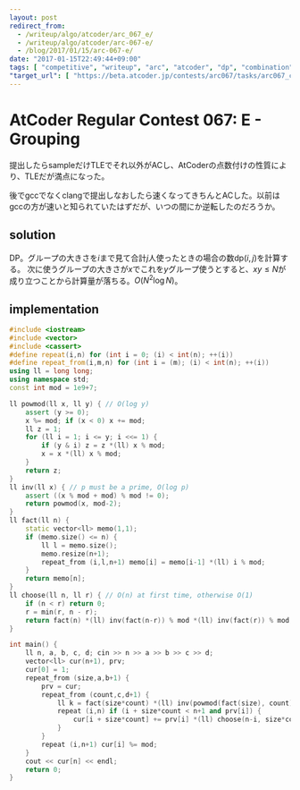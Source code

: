 ```yaml
---
layout: post
redirect_from:
  - /writeup/algo/atcoder/arc_067_e/
  - /writeup/algo/atcoder/arc-067-e/
  - /blog/2017/01/15/arc-067-e/
date: "2017-01-15T22:49:44+09:00"
tags: [ "competitive", "writeup", "arc", "atcoder", "dp", "combination" ]
"target_url": [ "https://beta.atcoder.jp/contests/arc067/tasks/arc067_c" ]
---
```


# AtCoder Regular Contest 067: E - Grouping

提出したらsampleだけTLEでそれ以外がACし、AtCoderの点数付けの性質により、TLEだが満点になった。

後でgccでなくclangで提出しなおしたら速くなってきちんとACした。以前はgccの方が速いと知られていたはずだが、いつの間にか逆転したのだろうか。

## solution

DP。グループの大きさを$i$まで見て合計$j$人使ったときの場合の数$\mathrm{dp}(i,j)$を計算する。
次に使うグループの大きさが$x$でこれを$y$グループ使うとすると、$xy \le N$が成り立つことから計算量が落ちる。$O(N^2\log N)$。

## implementation

``` c++
#include <iostream>
#include <vector>
#include <cassert>
#define repeat(i,n) for (int i = 0; (i) < int(n); ++(i))
#define repeat_from(i,m,n) for (int i = (m); (i) < int(n); ++(i))
using ll = long long;
using namespace std;
const int mod = 1e9+7;

ll powmod(ll x, ll y) { // O(log y)
    assert (y >= 0);
    x %= mod; if (x < 0) x += mod;
    ll z = 1;
    for (ll i = 1; i <= y; i <<= 1) {
        if (y & i) z = z *(ll) x % mod;
        x = x *(ll) x % mod;
    }
    return z;
}
ll inv(ll x) { // p must be a prime, O(log p)
    assert ((x % mod + mod) % mod != 0);
    return powmod(x, mod-2);
}
ll fact(ll n) {
    static vector<ll> memo(1,1);
    if (memo.size() <= n) {
        ll l = memo.size();
        memo.resize(n+1);
        repeat_from (i,l,n+1) memo[i] = memo[i-1] *(ll) i % mod;
    }
    return memo[n];
}
ll choose(ll n, ll r) { // O(n) at first time, otherwise O(1)
    if (n < r) return 0;
    r = min(r, n - r);
    return fact(n) *(ll) inv(fact(n-r)) % mod *(ll) inv(fact(r)) % mod;
}

int main() {
    ll n, a, b, c, d; cin >> n >> a >> b >> c >> d;
    vector<ll> cur(n+1), prv;
    cur[0] = 1;
    repeat_from (size,a,b+1) {
        prv = cur;
        repeat_from (count,c,d+1) {
            ll k = fact(size*count) *(ll) inv(powmod(fact(size), count)) % mod * inv(fact(count)) % mod;
            repeat (i,n) if (i + size*count < n+1 and prv[i]) {
                cur[i + size*count] += prv[i] *(ll) choose(n-i, size*count) % mod * k % mod;
            }
        }
        repeat (i,n+1) cur[i] %= mod;
    }
    cout << cur[n] << endl;
    return 0;
}
```
